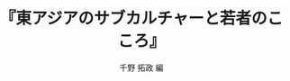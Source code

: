 ---
title: "『東アジアのサブカルチャーと若者のこころ』"
description: "いま、東アジアの諸都市では国境を越えて、若者の間に共通の文化が生まれつつある。アニメ、マンガ、ゲームはもちろんのこと、ライトノベル、やおい小説、コミックマーケット、二次創作やコスプレなどの同人活動、村上春樹の流行など、日本を含め、東アジアの若者のあいだで似通っているとしか言えない文化現象が起きている。上海、北京、香港、台北、シンガポールでフィールド調査を行い、そうした変化の実態と、その背後にある若者の心の動きを追う。"
date: 
draft: false
hideToc: false
enableToc: true
enableTocContent: false
author: "千野 拓政 編"
tags: 
- サブカル
- 東アジア
category: 
- 現代文化
series:
- 勉強出版
- 早稲田大学必修基礎演習テキスト100(2020年度)
image: images/feature2/content.png
---